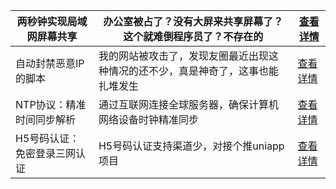 | 两秒钟实现局域网屏幕共享    | 办公室被占了？没有大屏来共享屏幕了？这个就难倒程序员了？不存在的         | [查看详情](https://www.aspiringcode.com/content?id=17000393250248) |
|-----------------|------------------------------------------|----------------------------------------------------------------|
| 自动封禁恶意IP的脚本     | 我的网站被攻击了，发现友圈最近出现这种情况的还不少，真是神奇了，这事也能扎堆发生 | [查看详情](https://www.aspiringcode.com/content?id=17034757422842) |
| NTP协议：精准时间同步解析  | 通过互联网连接全球服务器，确保计算机网络设备时钟精准同步             | [查看详情](https://www.aspiringcode.com/content?id=17087527268846) |
| H5号码认证：免密登录三网认证 | H5号码认证支持渠道少，对接个推uniapp项目                 | [查看详情](https://www.aspiringcode.com/content?id=17146373110944) |
